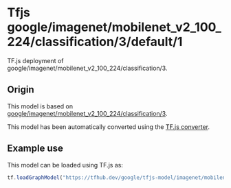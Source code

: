 # Tfjs google/imagenet/mobilenet_v2_100_224/classification/3/default/1
TF.js deployment of google/imagenet/mobilenet_v2_100_224/classification/3.

<!-- parent-model: google/imagenet/mobilenet_v2_100_224/classification/3 -->

## Origin

This model is based on [google/imagenet/mobilenet_v2_100_224/classification/3](https://tfhub.dev/google/imagenet/mobilenet_v2_100_224/classification/3).

This model has been automatically converted using the [TF.js converter](https://github.com/tensorflow/tfjs/tree/master/tfjs-converter).

## Example use
This model can be loaded using TF.js as:

```javascript
tf.loadGraphModel("https://tfhub.dev/google/tfjs-model/imagenet/mobilenet_v2_100_224/classification/3/default/1", { fromTFHub: true })
```
